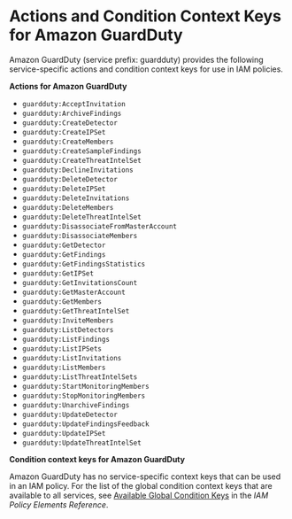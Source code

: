# Actions and Condition Context Keys for Amazon GuardDuty<a name="list_guardduty"></a>

Amazon GuardDuty \(service prefix: guardduty\) provides the following service\-specific actions and condition context keys for use in IAM policies\.

**Actions for Amazon GuardDuty**
+ `guardduty:AcceptInvitation`
+ `guardduty:ArchiveFindings`
+ `guardduty:CreateDetector`
+ `guardduty:CreateIPSet`
+ `guardduty:CreateMembers`
+ `guardduty:CreateSampleFindings`
+ `guardduty:CreateThreatIntelSet`
+ `guardduty:DeclineInvitations`
+ `guardduty:DeleteDetector`
+ `guardduty:DeleteIPSet`
+ `guardduty:DeleteInvitations`
+ `guardduty:DeleteMembers`
+ `guardduty:DeleteThreatIntelSet`
+ `guardduty:DisassociateFromMasterAccount`
+ `guardduty:DisassociateMembers`
+ `guardduty:GetDetector`
+ `guardduty:GetFindings`
+ `guardduty:GetFindingsStatistics`
+ `guardduty:GetIPSet`
+ `guardduty:GetInvitationsCount`
+ `guardduty:GetMasterAccount`
+ `guardduty:GetMembers`
+ `guardduty:GetThreatIntelSet`
+ `guardduty:InviteMembers`
+ `guardduty:ListDetectors`
+ `guardduty:ListFindings`
+ `guardduty:ListIPSets`
+ `guardduty:ListInvitations`
+ `guardduty:ListMembers`
+ `guardduty:ListThreatIntelSets`
+ `guardduty:StartMonitoringMembers`
+ `guardduty:StopMonitoringMembers`
+ `guardduty:UnarchiveFindings`
+ `guardduty:UpdateDetector`
+ `guardduty:UpdateFindingsFeedback`
+ `guardduty:UpdateIPSet`
+ `guardduty:UpdateThreatIntelSet`

**Condition context keys for Amazon GuardDuty**

Amazon GuardDuty has no service\-specific context keys that can be used in an IAM policy\. For the list of the global condition context keys that are available to all services, see [Available Global Condition Keys](reference_policies_condition-keys.md#AvailableKeys) in the *IAM Policy Elements Reference*\.